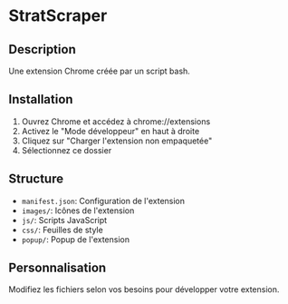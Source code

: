 # StratScraper

## Description
Une extension Chrome créée par un script bash.

## Installation
1. Ouvrez Chrome et accédez à chrome://extensions
2. Activez le "Mode développeur" en haut à droite
3. Cliquez sur "Charger l'extension non empaquetée"
4. Sélectionnez ce dossier

## Structure
- `manifest.json`: Configuration de l'extension
- `images/`: Icônes de l'extension
- `js/`: Scripts JavaScript
- `css/`: Feuilles de style
- `popup/`: Popup de l'extension

## Personnalisation
Modifiez les fichiers selon vos besoins pour développer votre extension.
